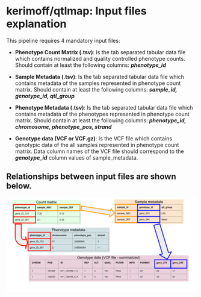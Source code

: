 # kerimoff/qtlmap: Input files explanation

This pipeline requires 4 mandatory input files:

* **Phenotype Count Matrix (.tsv)**: Is the tab separated tabular data file which contains normalized and quality controlled phenotype counts. Should contain at least the following columns: **_phenotype_id_**

* **Sample Metadata (.tsv)**: Is the tab separated tabular data file which contains metadata of the samples represented in phenotype count matrix. Should contain at least the following columns: **_sample_id, genotype_id, qtl_group_**

* **Phenotype Metadata (.tsv)**: Is the tab separated tabular data file which contains metadata of the phenotypes represented in phenotype count matrix. Should contain at least the following columns: **_phenotype_id, chromosome, phenotype_pos, strand_**

* **Genotype data (VCF or VCF.gz)**: Is the VCF file which contains genotypic data of the all samples represented in phenotype count matrix. Data column names of the VCF file should correspond to the _**genotype_id**_ column values of sample_metadata.


## Relationships between input files are shown below.

![input_relationships](images/input_relations.svg)

